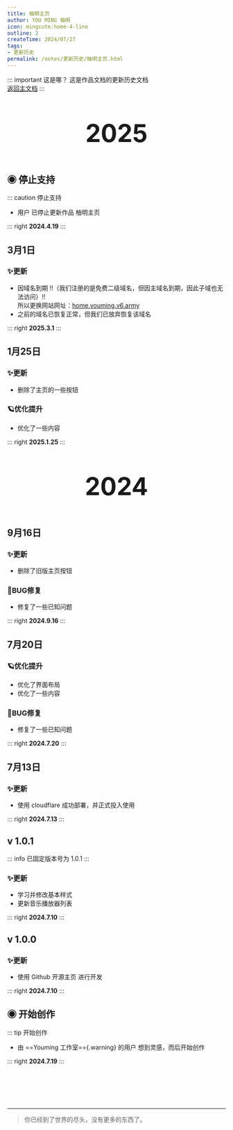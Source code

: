 ```yaml
---
title: 柚明主页
author: YOU MING 柚明
icon: mingcute:home-4-line
outline: 2
createTime: 2024/07/27
tags:
- 更新历史
permalink: /notes/更新历史/柚明主页.html
---
```


::: important 这是哪？
这是作品文档的更新历史文档  
[返回主文档](/notes/柚明主页.html)
:::

<div style="text-align: center; ">
    <p style="font-size: 56px; font-weight: 650; margin-top: 60px">2025</p>
</div>


## ◉ 停止支持
::: caution 停止支持
- 用户 <Badge text="柚明" type="tip" /> 已停止更新作品 柚明主页

::: right
**2024.4.19**
:::


## 3月1日 <Badge text="正式版" type="tip" />
### ✨更新

- 因域名到期 !!（我们注册的是免费二级域名，但因主域名到期，因此子域也无法访问）!!  
  所以更换网站网址：[home.youming.v6.army](https://home.youming.v6.army)
- 之前的域名已恢复正常，但我们已放弃恢复该域名

::: right
**2025.3.1**
:::


## 1月25日 <Badge text="正式版" type="tip" />
### ✨更新

- 删除了主页的一些按钮

### 🪐优化提升

- 优化了一些内容

::: right
**2025.1.25**
:::


<div style="text-align: center; ">
    <p style="font-size: 56px; font-weight: 650; margin-top: 60px">2024</p>
</div>


## 9月16日 <Badge text="正式版" type="tip" />
### ✨更新

- 删除了旧版主页按钮

### 🐛BUG修复

- 修复了一些已知问题

::: right
**2024.9.16**
:::


## 7月20日 <Badge text="正式版" type="tip" />
### 🪐优化提升

- 优化了界面布局
- 优化了一些内容

### 🐛BUG修复

- 修复了一些已知问题

::: right
**2024.7.20**
:::


## 7月13日 <Badge text="正式版" type="tip" />
### ✨更新

- 使用 cloudflare 成功部署，并正式投入使用

::: right
**2024.7.13**
:::


## v 1.0.1 <Badge text="内测版" type="danger" />

::: info 已固定版本号为 1.0.1
:::

### ✨更新

- 学习并修改基本样式
- 更新音乐播放器列表

::: right
**2024.7.10**
:::


## v 1.0.0 <Badge text="内测版" type="danger" />
### ✨更新

- 使用 Github 开源主页 进行开发

::: right
**2024.7.10**
:::


## ◉ 开始创作
::: tip 开始创作
- 由 ==Youming 工作室=={.warning} 的用户 <Badge text="柚明" type="tip" /> 想到灵感，而后开始创作

::: right
**2024.7.19**
:::

<p style="margin-top: 100px"></p>

---

> 你已经到了世界的尽头，没有更多的东西了。